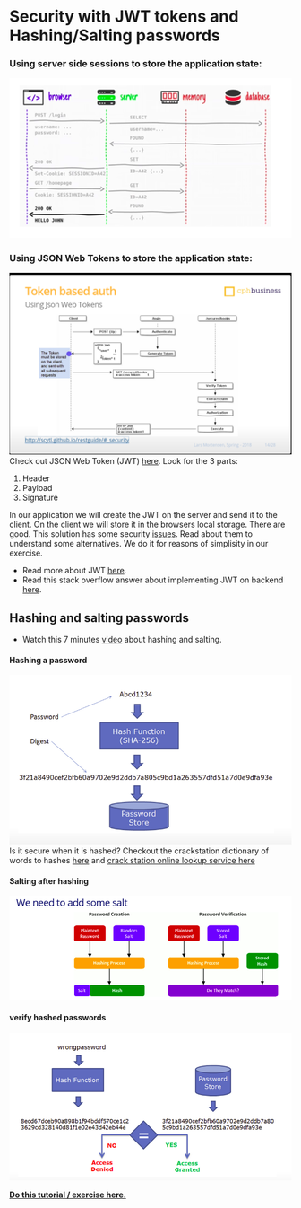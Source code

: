 # Security with JWT tokens and Hashing/Salting passwords
### Using server side sessions to store the application state:  
![](img/session_cookie.png)

### Using JSON Web Tokens to store the application state:  

![](img/json_web_token.png)  
Check out JSON Web Token (JWT) [here](https://jwt.io/#debugger-io?token=eyJhbGciOiJIUzI1NiIsInR5cCI6IkpXVCJ9.eyJzdWIiOiIxMjM0NTY3ODkwIiwibmFtZSI6IkpvaG4gRG9lIiwiaWF0IjoxNTE2MjM5MDIyfQ.SflKxwRJSMeKKF2QT4fwpMeJf36POk6yJV_adQssw5c). Look for the 3 parts:  
1. Header
2. Payload
3. Signature

In our application we will create the JWT on the server and send it to the client. On the client we will store it in the browsers local storage. There are good. This solution has some security [issues](https://auth0.com/docs/security/store-tokens). Read about them to understand some alternatives. We do it for reasons of simplisity in our exercise.
- Read more about JWT [here](https://jwt.io/introduction/).
- Read this stack overflow answer about implementing JWT on backend [here](https://stackoverflow.com/questions/26777083/best-practice-for-rest-token-based-authentication-with-jax-rs-and-jersey).

## Hashing and salting passwords
- Watch this 7 minutes [video](https://www.youtube.com/watch?v=O6cmuiTBZVs) about hashing and salting.

#### Hashing a password
![](img/hashing.png)  
Is it secure when it is hashed?
Checkout the crackstation dictionary of words to hashes [here](https://crackstation.net/crackstation-wordlist-password-cracking-dictionary.htm) and [crack station online lookup service here](https://crackstation.net/)
#### Salting after hashing
![](img/salting.png)

#### verify hashed passwords
![](img/compare_passwords.png)

[**Do this tutorial / exercise here.**](../../exercises/daily/REACT_W2D2_Security.md)
